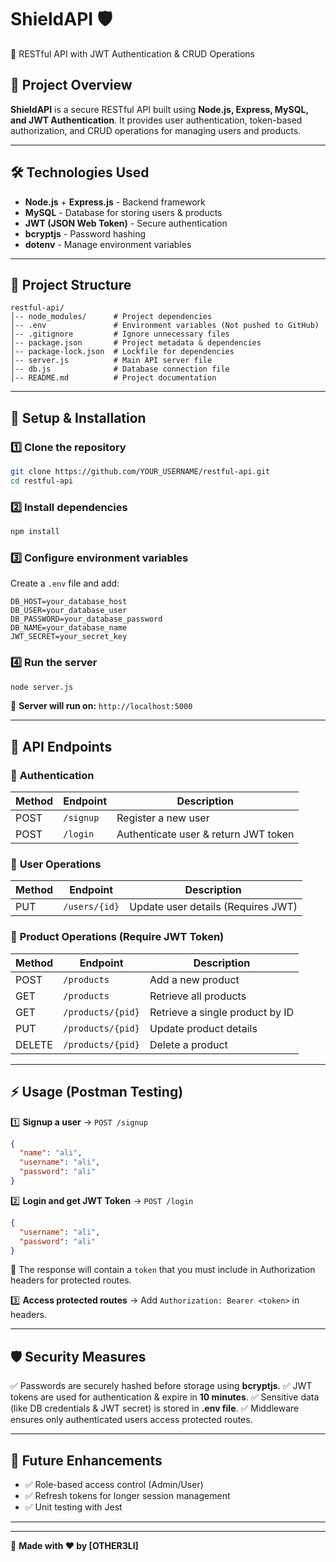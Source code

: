 # ShieldAPI 🛡️

🚀 RESTful API with JWT Authentication & CRUD Operations

## 📌 Project Overview
**ShieldAPI** is a secure RESTful API built using **Node.js, Express, MySQL, and JWT Authentication**. It provides user authentication, token-based authorization, and CRUD operations for managing users and products.

---

## 🛠️ Technologies Used
- **Node.js** + **Express.js** - Backend framework
- **MySQL** - Database for storing users & products
- **JWT (JSON Web Token)** - Secure authentication
- **bcryptjs** - Password hashing
- **dotenv** - Manage environment variables

---

## 📂 Project Structure
```
restful-api/
│-- node_modules/      # Project dependencies
│-- .env               # Environment variables (Not pushed to GitHub)
│-- .gitignore         # Ignore unnecessary files
│-- package.json       # Project metadata & dependencies
│-- package-lock.json  # Lockfile for dependencies
│-- server.js          # Main API server file
│-- db.js              # Database connection file
│-- README.md          # Project documentation
```

---

## 🔐 Setup & Installation
### 1️⃣ Clone the repository
```bash
git clone https://github.com/YOUR_USERNAME/restful-api.git
cd restful-api
```

### 2️⃣ Install dependencies
```bash
npm install
```

### 3️⃣ Configure environment variables
Create a `.env` file and add:
```
DB_HOST=your_database_host
DB_USER=your_database_user
DB_PASSWORD=your_database_password
DB_NAME=your_database_name
JWT_SECRET=your_secret_key
```

### 4️⃣ Run the server
```bash
node server.js
```
📌 **Server will run on:** `http://localhost:5000`

---

## 📌 API Endpoints

### 🔹 **Authentication**
| Method | Endpoint      | Description |
|--------|-------------|-------------|
| POST   | `/signup`   | Register a new user |
| POST   | `/login`    | Authenticate user & return JWT token |

### 🔹 **User Operations**
| Method | Endpoint         | Description |
|--------|----------------|-------------|
| PUT    | `/users/{id}`   | Update user details (Requires JWT) |

### 🔹 **Product Operations (Require JWT Token)**
| Method | Endpoint          | Description |
|--------|------------------|-------------|
| POST   | `/products`      | Add a new product |
| GET    | `/products`      | Retrieve all products |
| GET    | `/products/{pid}` | Retrieve a single product by ID |
| PUT    | `/products/{pid}` | Update product details |
| DELETE | `/products/{pid}` | Delete a product |

---

## ⚡ Usage (Postman Testing)
1️⃣ **Signup a user** → `POST /signup`
```json
{
  "name": "ali",
  "username": "ali",
  "password": "ali"
}
```

2️⃣ **Login and get JWT Token** → `POST /login`
```json
{
  "username": "ali",
  "password": "ali"
}
```
📌 The response will contain a `token` that you must include in Authorization headers for protected routes.

3️⃣ **Access protected routes** → Add `Authorization: Bearer <token>` in headers.

---

## 🛡️ Security Measures
✅ Passwords are securely hashed before storage using **bcryptjs**.
✅ JWT tokens are used for authentication & expire in **10 minutes**.
✅ Sensitive data (like DB credentials & JWT secret) is stored in **.env file**.
✅ Middleware ensures only authenticated users access protected routes.

---

## 🎯 Future Enhancements
- ✅ Role-based access control (Admin/User)
- ✅ Refresh tokens for longer session management
- ✅ Unit testing with Jest

---

---

🚀 **Made with ❤️ by [OTHER3LI]**

